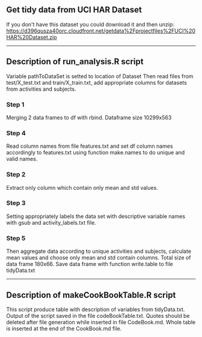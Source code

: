 
## Get tidy data from UCI HAR Dataset

If you don't have this dataset you could download it and then unzip:
https://d396qusza40orc.cloudfront.net/getdata%2Fprojectfiles%2FUCI%20HAR%20Dataset.zip 

---

## Description of run_analysis.R script
Variable pathToDataSet is setted to location of Dataset
Then read files from test/X_test.txt and train/X_train.txt, add appropriate columns for datasets from activities and subjects. 

### Step 1
Merging 2 data frames to df with rbind. Dataframe size 10299x563

### Step 4
Read column names from file features.txt and set df column names accordingly to features.txt using function make.names to do unique and valid names.

### Step 2
Extract only column which contain only mean and std values.

### Step 3
Setting appropriately labels the data set with descriptive variable names with gsub and activity_labels.txt file.

### Step 5
Then aggregate data according to unique activities and subjects, calculate mean values and choose only mean and std contain columns. Total size of data frame 180x66.
Save data frame with function write.table to file tidyData.txt

---

## Description of makeCookBookTable.R script
This script produce table with description of variables from tidyData.txt.  Output of the script saved in the file codeBookTable.txt. Quotes should be deleted after file generation while inserted in file CodeBook.md. Whole table is inserted at the end of the CookBook.md file. 
